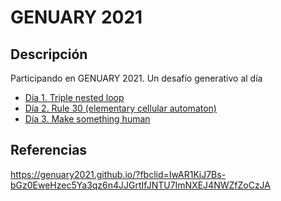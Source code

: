 # GENUARY 2021

## Descripción
Participando en GENUARY 2021. Un desafío generativo al día

- [Día 1. Triple nested loop](https://github.com/svcnt/GENUARY/wiki/D%C3%ADa-1.-Triple-nested-Loop)
- [Día 2. Rule 30 (elementary cellular automaton)](https://github.com/svcnt/GENUARY/wiki/D%C3%ADa-2.-Rule-30-(elementary-cellular-automaton))
- [Día 3. Make something human](https://github.com/svcnt/GENUARY/wiki/D%C3%ADa-3.-Make-something-human)


## Referencias
https://genuary2021.github.io/?fbclid=IwAR1KjJ7Bs-bGz0EweHzec5Ya3qz6n4JJGrtIfJNTU7ImNXEJ4NWZfZoCzJA
